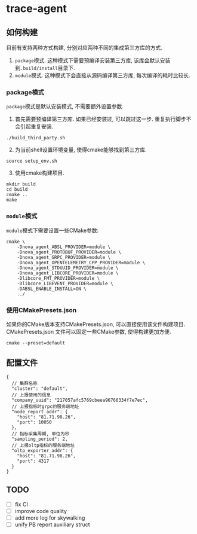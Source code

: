 # trace-agent

## 如何构建

目前有支持两种方式构建, 分别对应两种不同的集成第三方库的方式.
1. `package`模式. 这种模式下需要预编译安装第三方库, 该库会默认安装到`.build/install`目录下.
2. `module`模式. 这种模式下会直接从源码编译第三方库, 每次编译的耗时比较长.

### package模式
`package`模式是默认安装模式, 不需要额外设置参数.
1. 首先需要预编译第三方库. 如果已经安装过, 可以跳过这一步. 重复执行脚步不会引起重复安装.
```shell
./build_third_party.sh
```

2. 为当前shell设置环境变量, 使得cmake能够找到第三方库.
```shell
source setup_env.sh
```

3. 使用cmake构建项目.
```shell
mkdir build
cd build
cmake ..
make
```

### `module`模式

`module`模式下需要设置一些CMake参数:
```shell
cmake \
    -Dnova_agent_ABSL_PROVIDER=module \
    -Dnova_agent_PROTOBUF_PROVIDER=module \
    -Dnova_agent_GRPC_PROVIDER=module \
    -Dnova_agent_OPENTELEMETRY_CPP_PROVIDER=module \
    -Dnova_agent_STDUUID_PROVIDER=module \
    -Dnova_agent_LIBCORE_PROVIDER=module \
    -Dlibcore_FMT_PROVIDER=module \
    -Dlibcore_LIBEVENT_PROVIDER=module \
    -DABSL_ENABLE_INSTALL=ON \
    ../
```

### 使用CMakePresets.json

如果你的CMake版本支持CMakePresets.json, 可以直接使用该文件构建项目.
CMakePresets.json 文件可以固定一些CMake参数, 使得构建更加方便.
```shell
cmake --preset=default
```

## 配置文件

```json5
{
  // 集群名称
  "cluster": "default",
  // 上报使用的信息
  "company_uuid": "217057afc5769cbeea96766334f7e7ec",
  // 上报指标时grpc的服务端地址
  "node_report_addr": {
    "host": "81.71.98.26",
    "port": 10050
  },
  // 指标采集周期, 单位为秒
  "sampling_period": 2,
  // 上报oltp指标的服务端地址
  "oltp_exporter_addr": {
    "host": "81.71.98.26",
    "port": 4317
  }
}
```

## TODO

* [ ] fix CI
* [ ] improve code quality
* [ ] add more log for skywalking
* [ ] unify PB report auxiliary struct
